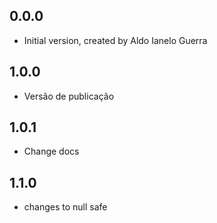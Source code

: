 ## 0.0.0

- Initial version, created by Aldo Ianelo Guerra

## 1.0.0

- Versão de publicação

## 1.0.1

- Change docs

## 1.1.0

- changes to null safe
